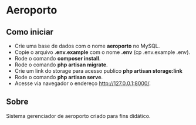 # Aeroporto

## Como iniciar

- Crie uma base de dados com o nome **aeroporto** no MySQL.
- Copie o arquivo **.env.example** com o nome **.env** (cp .env.example .env).
- Rode o comando **composer install**.
- Rode o comando **php artisan migrate**.
- Crie um link do storage para acesso publico **php artisan storage:link**
- Rode o comando **php artisan serve**.
- Acesse via navegador o endereço http://127.0.0.1:8000/.

## Sobre

Sistema gerenciador de aeroporto criado para fins didático.